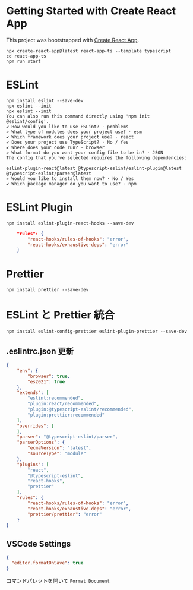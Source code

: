 # Getting Started with Create React App

This project was bootstrapped with [Create React App](https://github.com/facebook/create-react-app).

```
npx create-react-app@latest react-app-ts --template typescript
cd react-app-ts
npm run start
```

# ESLint

```
npm install eslint --save-dev
npx eslint --init
npx eslint --init
You can also run this command directly using 'npm init @eslint/config'.
✔ How would you like to use ESLint? · problems
✔ What type of modules does your project use? · esm
✔ Which framework does your project use? · react
✔ Does your project use TypeScript? · No / Yes
✔ Where does your code run? · browser
✔ What format do you want your config file to be in? · JSON
The config that you've selected requires the following dependencies:

eslint-plugin-react@latest @typescript-eslint/eslint-plugin@latest @typescript-eslint/parser@latest
✔ Would you like to install them now? · No / Yes
✔ Which package manager do you want to use? · npm
```

# ESLint Plugin

```
npm install eslint-plugin-react-hooks --save-dev
```

```.eslintrc.json
    "rules": {
        "react-hooks/rules-of-hooks": "error",
        "react-hooks/exhaustive-deps": "error"
    }
```

# Prettier

```
npm install prettier --save-dev
```

# ESLint と Prettier 統合

```
npm install eslint-config-prettier eslint-plugin-prettier --save-dev
```

## .eslintrc.json 更新

```.eslintrc.json
{
    "env": {
        "browser": true,
        "es2021": true
    },
    "extends": [
        "eslint:recommended",
        "plugin:react/recommended",
        "plugin:@typescript-eslint/recommended",
        "plugin:prettier:recommended"
    ],
    "overrides": [
    ],
    "parser": "@typescript-eslint/parser",
    "parserOptions": {
        "ecmaVersion": "latest",
        "sourceType": "module"
    },
    "plugins": [
        "react",
        "@typescript-eslint",
        "react-hooks",
        "prettier"
    ],
    "rules": {
        "react-hooks/rules-of-hooks": "error",
        "react-hooks/exhaustive-deps": "error",
        "prettier/prettier": "error"
    }
}
```

## VSCode Settings

```.vscode/settings.json
{
  "editor.formatOnSave": true
}
```

コマンドパレットを開いて `Format Document`
